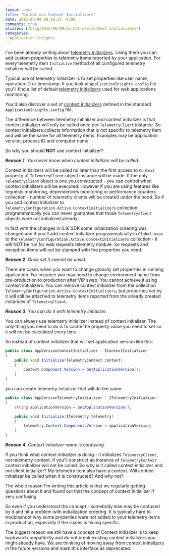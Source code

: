 ```yaml
---
layout: post
title: "Do not use Context Initializers"
date: 2015-06-09 08:10:21 -0700
comments: true
aliases: [/blog/2015/06/09/do-not-use-context-initializers/]
categories:
- Application Insights
---
```

I've been already writing about [telemetry initializers](/blog/2014/12/01/telemetry-initializers/). Using them you can add custom properties to telemetry items reported by your application. For every telemetry item ```Initialize``` method of all configured telemetry initializer will be called.

Typical use of telemetry initializer is to set properties like user name, operation ID or timestamp. If you look at ```ApplicationInsights.config``` file you'll find a list of default [telemetry initializers](https://azure.microsoft.com/documentation/articles/app-insights-configuration-with-applicationinsights-config/#telemetry-initializers) used for web applications monitoring.

You'd also discover a set of [context initializers](https://azure.microsoft.com/documentation/articles/app-insights-configuration-with-applicationinsights-config/#context-initializers) defined in the standard ```ApplicationInsights.config``` file.

The difference between telemetry initializer and context initializer is that context initializer will only be called once per ```TelemetryClient``` instance. So context initializers collects information that is not specific to telemetry item and will be the same for all telemetry items. Examples may be application version, process ID and computer name.

So why you should **NOT** use context initializer?

***Reason 1***. *You never know when context initializer will be called.*

Context initializers will be called no later than the first access to ```Context``` property of ```TelemetryClient``` object instance will be made. If the only ```TelemetryClient``` object is one you constructed - you can control when context initializers will be executed. However if you are using features like requests monitoring, dependencies monitoring or performance counters collection - number of telemetry clients will be created under the hood. So if you add context initializer to ```TelemetryConfiguration.Active.ContextInitializers``` collection programmatically you can never guarantee that those ```TelemetryClient``` objects were not initialized already.

In fact with the changes in 0.16 SDK some initialization ordering was changed and if you'll add context initializer programmatically in ```Global.asax``` to the ```TelemetryConfiguration.Active.ContextInitializers``` collection - it will NOT be run for web requests telemetry module. So requests and exception items will not be stamped with the properties you need.

***Reason 2***. *Once set it cannot be unset.*

There are cases when you want to change globally set properties in running application. For instance you may need to change environment name from pre-production to production after VIP swap. You cannot achieve it using context initializers. You can remove context initializer from the collection ```TelemetryConfiguration.Active.ContextInitializers```, but properties set by it will still be attached to telemetry items reported from the already created instances of ```TelemetryClient```.

***Reason 3***. *You can do it with telemetry initializer.*

You can always use telemetry initializer instead of context initializer. The only thing you need to do is to cache the property value you need to set so it will not be calculated every time.

So instead of context initializer that will set application version like this:

``` csharp
public class AppVersionContextInitializer : IContextInitializer
{
    public void Initialize(TelemetryContext context)
    {
        context.Component.Version = GetApplicationVersion();
    }
}
```

you can create telemetry initializer that will do the same:

``` csharp
public class AppVersionTelemetryInitializer : ITelemetryInitializer
{
    string applicationVersion = GetApplicationVersion();

    public void Initialize(ITelemetry telemetry)
    {
        telemetry.Context.Component.Version = applicationVersion;
    }
}
```

***Reason 4***. *Context initializer name is confusing.*

If you think what context initializer is doing - it initializes ```TelemetryClient```, not telemetry context. If you'll construct an instance of ```TelemetryContext``` context initializer will not be called. So why is it called context initializer and not client initializer? My telemetry item also have a context. Will context initializer be called when it is constructed? And why not?

The whole reason I'm writing this article is that we regularly getting questions about it and found out that the concept of context initializer if very confusing.

So even if you understood the concept - somebody else may be confused by it and hit a problem with initialization ordering. It is typically hard to troubleshoot why some properties were not added to your telemetry items in production, especially if the issues is timing specific.


The biggest reason we still have a concept of Context Initializer is to keep backward compatibility and do not break existing context initializers you might already have. We are thinking of moving away from context initializers in the future versions and mark this interface as deprecated.

